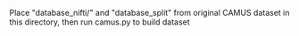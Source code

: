 Place "database_nifti/" and "database_split" from original CAMUS dataset in this directory, then run camus.py to build dataset